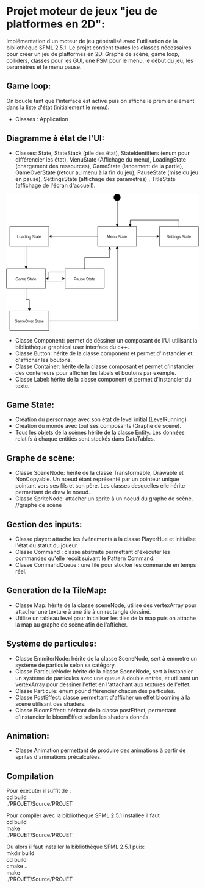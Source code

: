 # Projet moteur de jeux "jeu de platformes en 2D": 
Implémentation d'un moteur de jeu généralisé avec l'utilisation de la bibliothèque SFML 2.5.1. Le projet contient toutes les classes nécessaires pour créer un jeu de platformes en 2D. Graphe de scène, game loop, colliders, classes pour les GUI, une FSM pour le menu, le début du jeu, les paramètres et le menu pause.

## Game loop:
On boucle tant que l'interface est active puis on affiche le premier élément dans la liste d'état (initialement le menu). 
- Classes : Application

## Diagramme à état de l'UI:
- Classes: State, StateStack (pile des état), StateIdentifiers (enum pour différencier les état), MenuState (Affichage du menu), LoadingState (chargement des ressources), GameState (lancement de la partie), GameOverState (retour au menu à la fin du jeu), PauseState (mise du jeu en pause), SettingsState (affichage des paramètres) , TitleState (affichage de l'écran d'accueil). <br>

![40% center](Rapport/FSM_States.png)

- Classe Component: permet de déssiner un composant de l'UI utilisant la bibliothèque graphical user interface du c++.  
- Classe Button: hérite de la classe component et permet d'instancier et d'afficher les boutons.
- Classe Container: hérite de la classe composant et permet d'instancier des conteneurs pour afficher les labels et boutons par exemple.
- Classe Label: hérite de la classe component et permet d'instancier du texte.

## Game State:
- Création du personnage avec son état de level initial (LevelRunning)
- Création du monde avec tout ses composants (Graphe de scène).
- Tous les objets de la scènes hérite de la classe Entity. Les données relatifs à chaque entitiés sont stockés dans DataTables.


## Graphe de scène:
- Classe SceneNode: hérite de la classe Transformable, Drawable et NonCopyable. Un noeud étant représenté par un pointeur unique pointant vers ses fils et son père. Les classes desquelles elle hérite permettant de draw le noeud.
- Classe SpriteNode: attacher un sprite à un noeud du graphe de scène.
//graphe de scène

## Gestion des inputs:
- Classe player: attache les événements à la classe PlayerHue et initialise l'état du statut du joueur.
- Classe Command : classe abstraite permettant d'éxécuter les commandes qu'elle reçoit suivant le Pattern Command.
- Classe CommandQueue : une file pour stocker les commande en temps réel.

## Generation de la TileMap:
- Classe Map: hérite de la classe sceneNode, utilise des vertexArray pour attacher une texture à une tile à un rectangle dessiné.
- Utilise un tableau level pour initialiser les tiles de la map puis on attache la map au graphe de scène afin de l'afficher.

## Système de particules:
- Classe EmmiterNode: hérite de la classe SceneNode, sert à emmetre un système de particule selon sa catégory.
- Classe ParticuleNode: hérite de la classe SceneNode, sert à instancier un système de particules avec une queue à double entrée, et utilisant un vertexArray pour dessiner l'effet en l'attachant aux textures de l'effet.
- Classe Particule: enum pour différencier chacun des particules.
- Classe PostEffect: classe permettant d'afficher un effet blooming à la scène utilisant des shaders.
- Classe BloomEffect: héritant de la classe postEffect, permettant d'instancier le bloomEffect selon les shaders donnés.

## Animation:
- Classe Animation permettant de produire des animations à partir de sprites d'animations précalculées.

## Compilation
Pour éxecuter il suffit de : <br>
cd build <br>
./PROJET/Source/PROJET <br>

Pour compiler avec la bibliothèque SFML 2.5.1 installée il faut : <br>
cd build <br>
make <br>
./PROJET/Source/PROJET <br>

Ou alors il faut installer la bibliothèque SFML 2.5.1 puis: <br>
mkdir build <br>
cd build <br>
cmake .. <br>
make <br>
./PROJET/Source/PROJET
